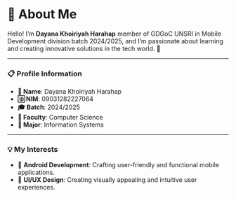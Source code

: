 # 🌟 About Me  

Hello! I’m **Dayana Khoiriyah Harahap** member of GDGoC UNSRI in Mobile Development division batch 2024/2025, and I’m passionate about learning and creating innovative solutions in the tech world. 🚀  

---

### 📋 **Profile Information**  
- **👤 Name**: Dayana Khoiriyah Harahap  
- **🆔 NIM**: 09031282227064  
- **🎓 Batch**: 2024/2025  
- **🏫 Faculty**: Computer Science  
- **📖 Major**: Information Systems  

---

### 💡 **My Interests**  
- 🔹 **Android Development**: Crafting user-friendly and functional mobile applications.  
- 🔹 **UI/UX Design**: Creating visually appealing and intuitive user experiences.  